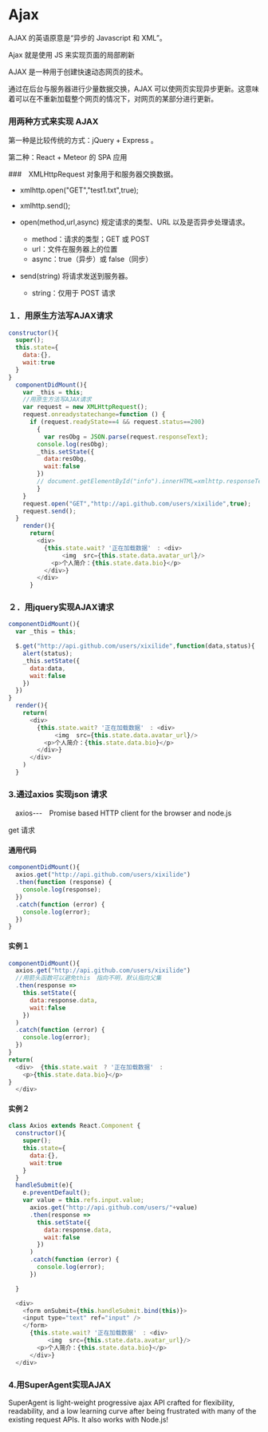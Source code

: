 # Ajax

AJAX 的英语原意是“异步的 Javascript 和 XML”。

Ajax 就是使用 JS 来实现页面的局部刷新

AJAX 是一种用于创建快速动态网页的技术。

通过在后台与服务器进行少量数据交换，AJAX 可以使网页实现异步更新。这意味着可以在不重新加载整个网页的情况下，对网页的某部分进行更新。

### 用两种方式来实现 AJAX

第一种是比较传统的方式：jQuery + Express 。

第二种：React + Meteor 的 SPA 应用

###　XMLHttpRequest 对象用于和服务器交换数据。

- xmlhttp.open("GET","test1.txt",true);
- xmlhttp.send();

- open(method,url,async)	 规定请求的类型、URL 以及是否异步处理请求。
  - method：请求的类型；GET 或 POST
  - url：文件在服务器上的位置
  - async：true（异步）或 false（同步）

- send(string)	将请求发送到服务器。
  - string：仅用于 POST 请求

### １．用原生方法写AJAX请求

```js
constructor(){
  super();
  this.state={
    data:{},
    wait:true
  }
}
  componentDidMount(){
    var _this = this;
    //用原生方法写AJAX请求
    var request = new XMLHttpRequest();
    request.onreadystatechange=function () {
      if (request.readyState==4 && request.status==200)
        {
          var resObg = JSON.parse(request.responseText);
        console.log(resObg);
        _this.setState({
          data:resObg,
          wait:false
        })
        // document.getElementById("info").innerHTML=xmlhttp.responseText;
        }
    }
    request.open("GET","http://api.github.com/users/xixilide",true);
    request.send();
  }
    render(){
      return(
        <div>
          {this.state.wait? '正在加载数据'　: <div>
               <img  src={this.state.data.avatar_url}/>
            <p>个人简介：{this.state.data.bio}</p>
          </div>}
        </div>
      }
```

### ２．用jquery实现AJAX请求

```js
componentDidMount(){
  var _this = this;

  $.get("http://api.github.com/users/xixilide",function(data,status){
    alert(status);
    _this.setState({
      data:data,
      wait:false
    })
  })
}
  render(){
    return(
      <div>
        {this.state.wait? '正在加载数据'　: <div>
             <img  src={this.state.data.avatar_url}/>
          <p>个人简介：{this.state.data.bio}</p>
        </div>}
      </div>
    )
  }
```
### 3.通过axios 实现json 请求

　axios---　Promise based HTTP client for the browser and node.js

get 请求
#### 通用代码

```js
componentDidMount(){
  axios.get("http://api.github.com/users/xixilide")
  .then(function (response) {
    console.log(response);
  })
  .catch(function (error) {
    console.log(error);
  })
}
```
#### 实例１

```js
componentDidMount(){
  axios.get("http://api.github.com/users/xixilide")
  //用箭头函数可以避免this　指向不明，默认指向父集
  .then(response =>
    this.setState({
      data:response.data,
      wait:false
    })
  )
  .catch(function (error) {
    console.log(error);
  })
}
return(
  <div>  {this.state.wait　? '正在加载数据'　:
    <p>{this.state.data.bio}</p>
}
  </div>
```
#### 实例２

```js
class Axios extends React.Component {
  constructor(){
    super();
    this.state={
      data:{},
      wait:true
    }
  }
  handleSubmit(e){
    e.preventDefault();
    var value = this.refs.input.value;
      axios.get("http://api.github.com/users/"+value)
      .then(response =>
        this.setState({
          data:response.data,
          wait:false
        })
      )
      .catch(function (error) {
        console.log(error);
      })

  }

  <div>
    <form onSubmit={this.handleSubmit.bind(this)}>
    <input type="text" ref="input" />
    </form>
      {this.state.wait? '正在加载数据'　: <div>
           <img  src={this.state.data.avatar_url}/>
        <p>个人简介：{this.state.data.bio}</p>
      </div>}
  </div>
```

### 4.用SuperAgent实现AJAX

SuperAgent is light-weight progressive ajax API crafted for flexibility, readability, and a low learning curve after being frustrated with many of the existing request APIs. It also works with Node.js!

